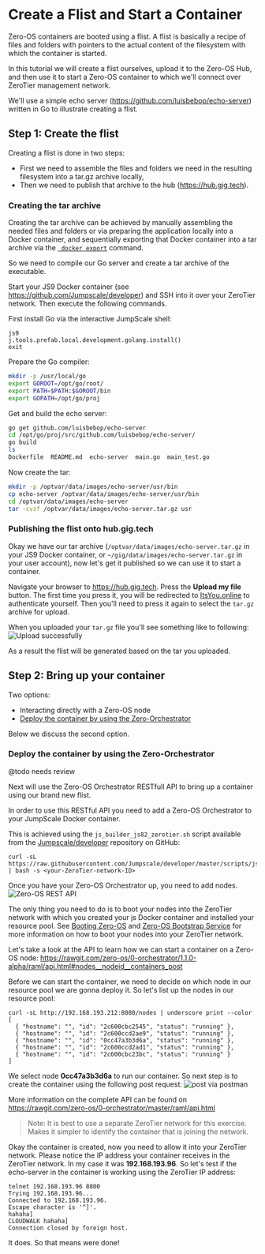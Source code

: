 # Create a Flist and Start a Container

Zero-OS containers are booted using a flist. A flist is basically a recipe of files and folders with pointers to the actual content of the filesystem with which the container is started.

In this tutorial we will create a flist ourselves, upload it to the Zero-OS Hub, and then use it to start a Zero-OS container to which we'll connect over ZeroTier management network.

We'll use a simple echo server (https://github.com/luisbebop/echo-server) written in Go to illustrate creating a flist.

## Step 1: Create the flist

Creating a flist is done in two steps:
- First we need to assemble the files and folders we need in the resulting filesystem into a tar.gz archive locally,
- Then we need to publish that archive to the hub (https://hub.gig.tech).

### Creating the tar archive

Creating the tar archive can be achieved by manually assembling the needed files and folders or via preparing the application locally into a Docker container, and sequentially exporting that Docker container into a tar archive via the [``` docker export```](https://docs.docker.com/engine/reference/commandline/export/) command.

So we need to compile our Go server and create a tar archive of the executable.

Start your JS9 Docker container (see https://github.com/Jumpscale/developer) and SSH into it over your ZeroTier network. Then execute the following commands.

First install Go via the interactive JumpScale shell:
```shell
js9
j.tools.prefab.local.development.golang.install()
exit
```

Prepare the Go compiler:
```bash
mkdir -p /usr/local/go
export GOROOT=/opt/go/root/
export PATH=$PATH:$GOROOT/bin
export GOPATH=/opt/go/proj
```

Get and build the echo server:
```bash
go get github.com/luisbebop/echo-server
cd /opt/go/proj/src/github.com/luisbebop/echo-server/
go build
ls
Dockerfile  README.md  echo-server  main.go  main_test.go
```

Now create the tar:
```bash
mkdir -p /optvar/data/images/echo-server/usr/bin
cp echo-server /optvar/data/images/echo-server/usr/bin
cd /optvar/data/images/echo-server
tar -cvzf /optvar/data/images/echo-server.tar.gz usr
```

### Publishing the flist onto hub.gig.tech

Okay we have our tar archive (```/optvar/data/images/echo-server.tar.gz``` in your JS9 Docker container, or ```~/gig/data/images/echo-server.tar.gz``` in your user account), now let's get it published so we can use it to start a container.

Navigate your browser to https://hub.gig.tech. Press the **Upload my file** button. The first time you press it, you will be redirected to [ItsYou.online](https://itsyou.online) to authenticate yourself. Then you'll need to press it again to select the `tar.gz` archive for upload.

When you uploaded your `tar.gz` file you'll see something like to following:
![Upload successfully](./flist.png)

As a result the flist will be generated based on the tar you uploaded.

## Step 2: Bring up your container

Two options:
- Interacting directly with a Zero-OS node
- [Deploy the container by using the Zero-Orchestrator](#deploy-the-container-by-using-the-zero-orchestrator)

Below we discuss the second option.

### Deploy the container by using the Zero-Orchestrator

@todo needs review

Next will use the Zero-OS Orchestrator RESTfull API to bring up a container using our brand new flist.

In order to use this RESTful API you need to add a Zero-OS Orchestrator to your JumpScale Docker container.

This is achieved using the `js_builder_js82_zerotier.sh` script available from the [Jumpscale/developer](https://github.com/Jumpscale/developer/) repository on GitHub:
```shell
curl -sL https://raw.githubusercontent.com/Jumpscale/developer/master/scripts/js_builder_js82_zerotier.sh | bash -s <your-ZeroTier-network-ID>
```

Once you have your Zero-OS Orchestrator up, you need to add nodes. ![Zero-OS REST API](https://gig.gitbooks.io/zero-os/0-orchestrator/g8os-grid.png)

The only thing you need to do is to boot your nodes into the ZeroTier network with which you created your js Docker container and installed your resource pool. See [Booting Zero-OS](https://gig.gitbooks.io/g8os/booting/booting.html) and [Zero-OS Bootstrap Service](https://gig.gitbooks.io/g8os/bootstrap/bootstrap.html) for more information on how to boot your nodes into your ZeroTier network.

Let's take a look at the API to learn how we can start a container on a Zero-OS node:
https://rawgit.com/zero-os/0-orchestrator/1.1.0-alpha/raml/api.html#nodes__nodeid__containers_post

Before we can start the container, we need to decide on which node in our resource pool we are gonna deploy it. So let's list up the nodes in our resource pool:
```shell
curl -sL http://192.168.193.212:8080/nodes | underscore print --color
[
  { "hostname": "", "id": "2c600cbc2545", "status": "running" },
  { "hostname": "", "id": "2c600ccd2ae9", "status": "running" },
  { "hostname": "", "id": "0cc47a3b3d6a", "status": "running" },
  { "hostname": "", "id": "2c600ccd2ad1", "status": "running" },
  { "hostname": "", "id": "2c600cbc23bc", "status": "running" }
]
```

We select node **0cc47a3b3d6a** to run our container. So next step is to create the container using the following post request:
![post via postman](new-container.png)

More information on the complete API can be found on https://rawgit.com/zero-os/0-orchestrator/master/raml/api.html

> Note:
> It is best to use a separate ZeroTier network for this exercise. Makes it simpler to identify the container that is joining the network.

Okay the container is created, now you need to allow it into your ZeroTier network. Please notice the IP address your container receives in the ZeroTier network. In my case it was **192.168.193.96**. So let's test if the echo-server in the container is working using the ZeroTier IP address:

```shell
telnet 192.168.193.96 8800
Trying 192.168.193.96...
Connected to 192.168.193.96.
Escape character is '^]'.
hahaha]
CLOUDWALK hahaha]
Connection closed by foreign host.
```

It does. So that means were done!
